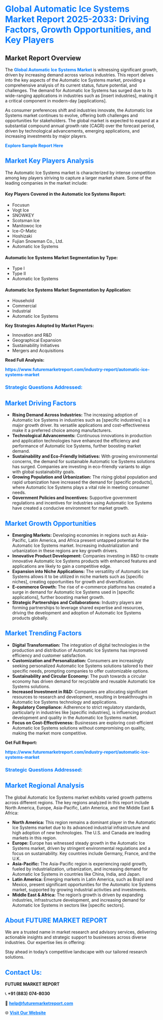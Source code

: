 <h1 style="color: #007BFF;">Global Automatic Ice Systems Market Report 2025-2033: Driving Factors, Growth Opportunities, and Key Players</h1>

<section id="overview">
<h2>Market Report Overview</h2>
<p>The <a href="https://www.futuremarketreport.com/industry-report/automatic-ice-systems-market" style="color: #007BFF; text-decoration: none;"><strong>Global Automatic Ice Systems Market</strong></a> is witnessing significant growth, driven by increasing demand across various industries. This report delves into the key aspects of the Automatic Ice Systems market, providing a comprehensive analysis of its current status, future potential, and challenges. The demand for Automatic Ice Systems has surged due to its wide-ranging applications in industries such as [insert industries], making it a critical component in modern-day [applications].</p>
<p>As consumer preferences shift and industries innovate, the Automatic Ice Systems market continues to evolve, offering both challenges and opportunities for stakeholders. The global market is expected to expand at a substantial compound annual growth rate (CAGR) over the forecast period, driven by technological advancements, emerging applications, and increasing investments by major players.</p>
</section>

<section id="overview">
<p><a href="https://www.futuremarketreport.com/request-sample/reportId=100474" style="color: #007BFF; text-decoration: none;"><strong>Explore Sample Report Here</strong></a></p>
</section>

<section id="key-players">
<h2 style="color: #007BFF;">Market Key Players Analysis</h2>
<p>The Automatic Ice Systems market is characterized by intense competition among key players striving to capture a larger market share. Some of the leading companies in the market include:</p>
<h4>Key Players Covered in the Automatic Ice Systems Report:</h4>
<ul><li>Focusun</li><li>Vogt Ice</li><li>SNOWKEY</li><li>Scotsman Ice</li><li>Manitowoc Ice</li><li>Ice-O-Matic</li><li>Hoshizaki</li><li>Fujian Snowman Co., Ltd.</li><li>Automatic Ice Systems</li></ul>
<h4>Automatic Ice Systems Market Segmentation by Type:</h4>
<ul><li>Type I</li><li>Type II</li><li>Automatic Ice Systems</li></ul>

<h4>Automatic Ice Systems Market Segmentation by Application:</h4>
<ul><li>Household</li><li>Commercial</li><li>Industrial</li><li>Automatic Ice Systems</li></ul>
<p><strong>Key Strategies Adopted by Market Players:</strong></p>
<ul>
<li>Innovation and R&D</li>
<li>Geographical Expansion</li>
<li>Sustainability Initiatives</li>
<li>Mergers and Acquisitions</li>
</ul>
</section>

<section>
<p><strong>Read Full Analysis: </strong></p><a href="https://www.futuremarketreport.com/industry-report/automatic-ice-systems-market" style="color: #007BFF; text-decoration: none;"><strong>https://www.futuremarketreport.com/industry-report/automatic-ice-systems-market</strong></a>
<h3 style="color: #007BFF;">Strategic Questions Addressed:</h3>
</section>

<section id="driving-factors">
<h2 style="color: #007BFF;">Market Driving Factors</h2>
<ul>
<li><strong>Rising Demand Across Industries:</strong> The increasing adoption of Automatic Ice Systems in industries such as [specific industries] is a major growth driver. Its versatile applications and cost-effectiveness make it a preferred choice among manufacturers.</li>
<li><strong>Technological Advancements:</strong> Continuous innovations in production and application technologies have enhanced the efficiency and performance of Automatic Ice Systems, further boosting market demand.</li>
<li><strong>Sustainability and Eco-Friendly Initiatives:</strong> With growing environmental concerns, the demand for sustainable Automatic Ice Systems solutions has surged. Companies are investing in eco-friendly variants to align with global sustainability goals.</li>
<li><strong>Growing Population and Urbanization:</strong> The rising global population and rapid urbanization have increased the demand for [specific products], where Automatic Ice Systems plays a vital role in meeting consumer needs.</li>
<li><strong>Government Policies and Incentives:</strong> Supportive government regulations and incentives for industries using Automatic Ice Systems have created a conducive environment for market growth.</li>
</ul>
</section>

<section id="growth-opportunities">
<h2 style="color: #007BFF;">Market Growth Opportunities</h2>
<ul>
<li><strong>Emerging Markets:</strong> Developing economies in regions such as Asia-Pacific, Latin America, and Africa present untapped potential for the Automatic Ice Systems market. Increasing industrialization and urbanization in these regions are key growth drivers.</li>
<li><strong>Innovative Product Development:</strong> Companies investing in R&D to create innovative Automatic Ice Systems products with enhanced features and applications are likely to gain a competitive edge.</li>
<li><strong>Expansion into Niche Applications:</strong> The versatility of Automatic Ice Systems allows it to be utilized in niche markets such as [specific niches], creating opportunities for growth and diversification.</li>
<li><strong>E-commerce Growth:</strong> The rise of e-commerce platforms has created a surge in demand for Automatic Ice Systems used in [specific applications], further boosting market growth.</li>
<li><strong>Strategic Partnerships and Collaborations:</strong> Industry players are forming partnerships to leverage shared expertise and resources, driving the development and adoption of Automatic Ice Systems products globally.</li>
</ul>
</section>

<section id="trending-factors">
<h2 style="color: #007BFF;">Market Trending Factors</h2>
<ul>
<li><strong>Digital Transformation:</strong> The integration of digital technologies in the production and distribution of Automatic Ice Systems has improved efficiency and customer satisfaction.</li>
<li><strong>Customization and Personalization:</strong> Consumers are increasingly seeking personalized Automatic Ice Systems solutions tailored to their specific needs, prompting companies to offer customizable options.</li>
<li><strong>Sustainability and Circular Economy:</strong> The push towards a circular economy has driven demand for recyclable and reusable Automatic Ice Systems solutions.</li>
<li><strong>Increased Investment in R&D:</strong> Companies are allocating significant resources to research and development, resulting in breakthroughs in Automatic Ice Systems technology and applications.</li>
<li><strong>Regulatory Compliance:</strong> Adherence to strict regulatory standards, particularly in industries like [specific industries], is influencing product development and quality in the Automatic Ice Systems market.</li>
<li><strong>Focus on Cost-Effectiveness:</strong> Businesses are exploring cost-efficient Automatic Ice Systems solutions without compromising on quality, making the market more competitive.</li>
</ul>
</section>

<section>
<p><strong>Get Full Report: </strong></p><a href="https://www.futuremarketreport.com/industry-report/automatic-ice-systems-market" style="color: #007BFF; text-decoration: none;"><strong>https://www.futuremarketreport.com/industry-report/automatic-ice-systems-market</strong></a>
<h3 style="color: #007BFF;">Strategic Questions Addressed:</h3>
</section>


<section id="regional-analysis">
<h2 style="color: #007BFF;">Market Regional Analysis</h2>
<p>The global Automatic Ice Systems market exhibits varied growth patterns across different regions. The key regions analyzed in this report include North America, Europe, Asia-Pacific, Latin America, and the Middle East & Africa:</p>
<ul>
<li><strong>North America:</strong> This region remains a dominant player in the Automatic Ice Systems market due to its advanced industrial infrastructure and high adoption of new technologies. The U.S. and Canada are leading markets in this region.</li>
<li><strong>Europe:</strong> Europe has witnessed steady growth in the Automatic Ice Systems market, driven by stringent environmental regulations and a focus on sustainability. Key countries include Germany, France, and the U.K.</li>
<li><strong>Asia-Pacific:</strong> The Asia-Pacific region is experiencing rapid growth, fueled by industrialization, urbanization, and increasing demand for Automatic Ice Systems in countries like China, India, and Japan.</li>
<li><strong>Latin America:</strong> Emerging markets in Latin America, such as Brazil and Mexico, present significant opportunities for the Automatic Ice Systems market, supported by growing industrial activities and investments.</li>
<li><strong>Middle East & Africa:</strong> The region’s growth is driven by expanding industries, infrastructure development, and increasing demand for Automatic Ice Systems in sectors like [specific sectors].</li>
</ul>
</section>

<footer>
<h2 style="color: #007BFF;">About FUTURE MARKET REPORT</h2>
<p>We are a trusted name in market research and advisory services, delivering actionable insights and strategic support to businesses across diverse industries. Our expertise lies in offering:</p>

<p>Stay ahead in today’s competitive landscape with our tailored research solutions.</p>

<h2 style="color: #007BFF;">Contact Us:</h2>
<p><strong>FUTURE MARKET REPORT</strong></p>
<p>📞 <strong>+91 (883) 074-8030</strong></p>
<p>📧 <strong><a href="mailto:help@futuremarketreport.com" style="color: #007BFF;">help@futuremarketreport.com</a></strong></p>
<p>🌐 <strong><a href="https://www.futuremarketreport.com/" style="color: #007BFF;">Visit Our Website</a></strong></p>
</footer>